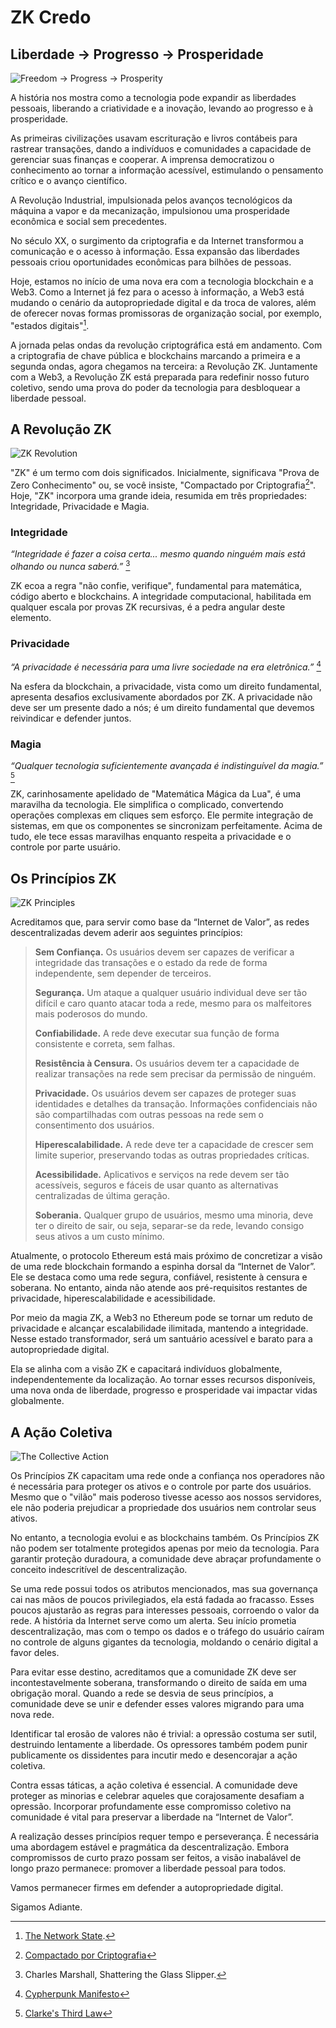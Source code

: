 # ZK Credo

## Liberdade → Progresso → Prosperidade

![Freedom → Progress → Prosperity](freedom-progress-prosperity.jpeg)

A história nos mostra como a tecnologia pode expandir as liberdades pessoais, liberando a criatividade e a inovação, levando ao progresso e à prosperidade.

As primeiras civilizações usavam escrituração e livros contábeis para rastrear transações, dando a indivíduos e comunidades a capacidade de gerenciar suas finanças e cooperar. A imprensa democratizou o conhecimento ao tornar a informação acessível, estimulando o pensamento crítico e o avanço científico.

A Revolução Industrial, impulsionada pelos avanços tecnológicos da máquina a vapor e da mecanização, impulsionou uma prosperidade econômica e social sem precedentes.

No século XX, o surgimento da criptografia e da Internet transformou a comunicação e o acesso à informação. Essa expansão das liberdades pessoais criou oportunidades econômicas para bilhões de pessoas.

Hoje, estamos no início de uma nova era com a tecnologia blockchain e a Web3. Como a Internet já fez para o acesso à informação, a Web3 está mudando o cenário da autopropriedade digital e da troca de valores, além de oferecer novas formas promissoras de organização social, por exemplo, "estados digitais"[^1].

A jornada pelas ondas da revolução criptográfica está em andamento. Com a criptografia de chave pública e blockchains marcando a primeira e a segunda ondas, agora chegamos na terceira: a Revolução ZK. Juntamente com a Web3, a Revolução ZK está preparada para redefinir nosso futuro coletivo, sendo uma prova do poder da tecnologia para desbloquear a liberdade pessoal.

## A Revolução ZK

![ZK Revolution](zk-revolution.jpeg)

"ZK" é um termo com dois significados. Inicialmente, significava "Prova de Zero Conhecimento" ou, se você insiste, "Compactado por Criptografia[^2]". Hoje, "ZK" incorpora uma grande ideia, resumida em três propriedades: Integridade, Privacidade e Magia.

### Integridade

*“Integridade é fazer a coisa certa... mesmo quando ninguém mais está olhando ou nunca saberá.”* [^3]

ZK ecoa a regra "não confie, verifique", fundamental para matemática, código aberto e blockchains. A integridade computacional, habilitada em qualquer escala por provas ZK recursivas, é a pedra angular deste elemento.

### Privacidade

*“A privacidade é necessária para uma livre sociedade na era eletrônica.”* [^4]

Na esfera da blockchain, a privacidade, vista como um direito fundamental, apresenta desafios exclusivamente abordados por ZK. A privacidade não deve ser um presente dado a nós; é um direito fundamental que devemos reivindicar e defender juntos.

### Magia

*“Qualquer tecnologia suficientemente avançada é indistinguível da magia.”* [^5]

ZK, carinhosamente apelidado de "Matemática Mágica da Lua", é uma maravilha da tecnologia. Ele simplifica o complicado, convertendo operações complexas em cliques sem esforço. Ele permite integração de sistemas, em que os componentes se sincronizam perfeitamente. Acima de tudo, ele tece essas maravilhas enquanto respeita a privacidade e o controle por parte usuário.

## Os Princípios ZK

![ZK Principles](zk-principles.jpeg)

Acreditamos que, para servir como base da “Internet de Valor”, as redes descentralizadas devem aderir aos seguintes princípios:

> **Sem Confiança.** Os usuários devem ser capazes de verificar a integridade das transações e o estado da rede de forma independente, sem depender de terceiros.
>
> **Segurança.** Um ataque a qualquer usuário individual deve ser tão difícil e caro quanto atacar toda a rede, mesmo para os malfeitores mais poderosos do mundo.
>
> **Confiabilidade.** A rede deve executar sua função de forma consistente e correta, sem falhas.
>
> **Resistência à Censura.** Os usuários devem ter a capacidade de realizar transações na rede sem precisar da permissão de ninguém.
>
> **Privacidade.** Os usuários devem ser capazes de proteger suas identidades e detalhes da transação. Informações confidenciais não são compartilhadas com outras pessoas na rede sem o consentimento dos usuários.
>
> **Hiperescalabilidade.** A rede deve ter a capacidade de crescer sem limite superior, preservando todas as outras propriedades críticas.
>
> **Acessibilidade.** Aplicativos e serviços na rede devem ser tão acessíveis, seguros e fáceis de usar quanto as alternativas centralizadas de última geração.
>
> **Soberania.** Qualquer grupo de usuários, mesmo uma minoria, deve ter o direito de sair, ou seja, separar-se da rede, levando consigo seus ativos a um custo mínimo.

Atualmente, o protocolo Ethereum está mais próximo de concretizar a visão de uma rede blockchain formando a espinha dorsal da “Internet de Valor”. Ele se destaca como uma rede segura, confiável, resistente à censura e soberana. No entanto, ainda não atende aos pré-requisitos restantes de privacidade, hiperescalabilidade e acessibilidade.

Por meio da magia ZK, a Web3 no Ethereum pode se tornar um reduto de privacidade e alcançar escalabilidade ilimitada, mantendo a integridade. Nesse estado transformador, será um santuário acessível e barato para a autopropriedade digital.

Ela se alinha com a visão ZK e capacitará indivíduos globalmente, independentemente da localização. Ao tornar esses recursos disponíveis, uma nova onda de liberdade, progresso e prosperidade vai impactar vidas globalmente.

## A Ação Coletiva

![The Collective Action](the-collective-action.jpeg)

Os Princípios ZK capacitam uma rede onde a confiança nos operadores não é necessária para proteger os ativos e o controle por parte dos usuários. Mesmo que o "vilão" mais poderoso tivesse acesso aos nossos servidores, ele não poderia prejudicar a propriedade dos usuários nem controlar seus ativos.

No entanto, a tecnologia evolui e as blockchains também. Os Princípios ZK não podem ser totalmente protegidos apenas por meio da tecnologia. Para garantir proteção duradoura, a comunidade deve abraçar profundamente o conceito indescritível de descentralização.

Se uma rede possui todos os atributos mencionados, mas sua governança cai nas mãos de poucos privilegiados, ela está fadada ao fracasso. Esses poucos ajustarão as regras para interesses pessoais, corroendo o valor da rede. A história da Internet serve como um alerta. Seu início prometia descentralização, mas com o tempo os dados e o tráfego do usuário caíram no controle de alguns gigantes da tecnologia, moldando o cenário digital a favor deles.

Para evitar esse destino, acreditamos que a comunidade ZK deve ser incontestavelmente soberana, transformando o direito de saída em uma obrigação moral. Quando a rede se desvia de seus princípios, a comunidade deve se unir e defender esses valores migrando para uma nova rede.

Identificar tal erosão de valores não é trivial: a opressão costuma ser sutil, destruindo lentamente a liberdade. Os opressores também podem punir publicamente os dissidentes para incutir medo e desencorajar a ação coletiva.

Contra essas táticas, a ação coletiva é essencial. A comunidade deve proteger as minorias e celebrar aqueles que corajosamente desafiam a opressão. Incorporar profundamente esse compromisso coletivo na comunidade é vital para preservar a liberdade na “Internet de Valor”.

A realização desses princípios requer tempo e perseverança. É necessária uma abordagem estável e pragmática da descentralização. Embora compromissos de curto prazo possam ser feitos, a visão inabalável de longo prazo permanece: promover a liberdade pessoal para todos.

Vamos permanecer firmes em defender a autopropriedade digital.

Sigamos Adiante.

[^1]: [The Network State](https://thenetworkstate.com/the-network-state-in-one-sentence).
[^2]: [Compactado por Criptografia](https://twitter.com/vitalikbuterin/status/1309298689156866048)
[^3]: Charles Marshall, Shattering the Glass Slipper.
[^4]: [Cypherpunk Manifesto](https://nakamotoinstitute.org/static/docs/cypherpunk-manifesto.txt)
[^5]: [Clarke's Third Law](https://en.wikipedia.org/wiki/Clarke%27s_three_laws)
